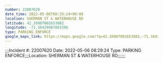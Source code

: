 ```yaml
---
number: 22007620
date_time: 2022-05-06T08:29:24+00:00
location: SHERMAN ST & WATERHOUSE RD
latitude: 42.39907002653882
longitude: -71.16429987883396
type: PARKING ENFORCE
google_maps_link: https://maps.google.com/?q=42.39907002653882,-71.16429987883396
---
```


;;;Incident #: 22007620  Date: 2022-05-06 08:29:24   Type: PARKING ENFORCE;;;Location: SHERMAN ST & WATERHOUSE RD;;;;;;
